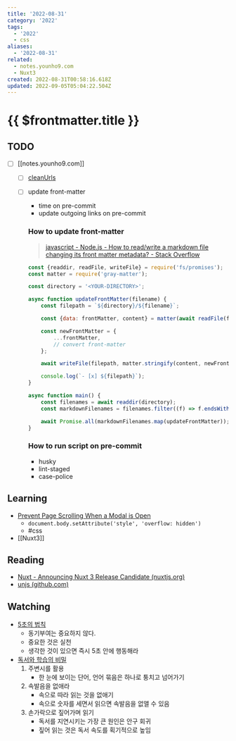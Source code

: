 ```yaml
---
title: '2022-08-31'
category: '2022'
tags:
  - '2022'
  - css
aliases:
  - '2022-08-31'
related:
  - notes.younho9.com
  - Nuxt3
created: 2022-08-31T00:58:16.618Z
updated: 2022-09-05T05:04:22.504Z
---
```


# {{ $frontmatter.title }}

## TODO

- [ ] [[notes.younho9.com]]

  - [ ] [cleanUrls](https://vitepress.vuejs.org/config/app-configs#cleanurls-experimental)
  - [ ] update front-matter

    - time on pre-commit
    - update outgoing links on pre-commit

    ### How to update front-matter

    > [javascript - Node.js - How to read/write a markdown file changing its front matter metadata? - Stack Overflow](https://stackoverflow.com/questions/62586022/node-js-how-to-read-write-a-markdown-file-changing-its-front-matter-metadata)

    ```js
    const {readdir, readFile, writeFile} = require('fs/promises');
    const matter = require('gray-matter');

    const directory = '<YOUR-DIRECTORY>';

    async function updateFrontMatter(filename) {
    	const filepath = `${directory}/${filename}`;

    	const {data: frontMatter, content} = matter(await readFile(filepath));

    	const newFrontMatter = {
    		...frontMatter,
    		// convert front-matter
    	};

    	await writeFile(filepath, matter.stringify(content, newFrontMatter));

    	console.log(`- [x] ${filepath}`);
    }

    async function main() {
    	const filenames = await readdir(directory);
    	const markdownFilenames = filenames.filter((f) => f.endsWith('.md'));

    	await Promise.all(markdownFilenames.map(updateFrontMatter));
    }
    ```

    ### How to run script on pre-commit

    - husky
    - lint-staged
    - case-police

## Learning

- [Prevent Page Scrolling When a Modal is Open](https://css-tricks.com/prevent-page-scrolling-when-a-modal-is-open/)
  - `document.body.setAttribute('style', 'overflow: hidden')`
  - #css
- [[Nuxt3]]

## Reading

- [Nuxt - Announcing Nuxt 3 Release Candidate (nuxtjs.org)](https://nuxtjs.org/announcements/nuxt3-rc)
- [unjs (github.com)](https://github.com/unjs?type=source)

## Watching

- [5초의 법칙](https://youtu.be/1XYUhErnbJc)
  - 동기부여는 중요하지 않다.
  - 중요한 것은 실천
  - 생각한 것이 있으면 즉시 5초 안에 행동해라
- [독서와 학습의 비밀](https://youtu.be/zU5aSn1oxjc)
  1.  주변시를 활용
      - 한 눈에 보이는 단어, 언어 묶음은 하나로 퉁치고 넘어가기
  2.  속발음을 없애라
      - 속으로 따라 읽는 것을 없애기
      - 속으로 숫자를 세면서 읽으면 속발음을 없앨 수 있음
  3.  손가락으로 짚어가며 읽기
      - 독서를 지연시키는 가장 큰 원인은 안구 회귀
      - 짚어 읽는 것은 독서 속도를 획기적으로 높임
